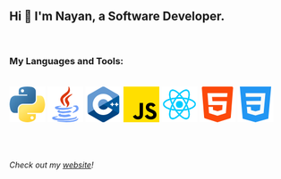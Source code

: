 ## Hi 👋 I'm Nayan, a Software Developer.
<br/>

### My Languages and Tools:<br/><br/>

<span style="display: inline-block">
    <img src="icons/python.png" />
    <img src="icons/java.png" />
    <img src="icons/cpp.png" />
    <img src="icons/javascript.png" />
    <img src="icons/react.png" />
    <img src="icons/html-5.png" />
    <img src="icons/css-3.png" />
</span>
<br/><br/><br/><br/>

*Check out my [website](https://nayanpai.net)!*
